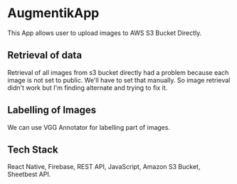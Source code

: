 # AugmentikApp
This App allows user to upload images to AWS S3 Bucket Directly. 

## Retrieval of data
Retrieval of all images from s3 bucket directly had a problem because each image is not set to public. We'll have to set that manually.
So image retrieval didn't work but I'm finding alternate and trying to fix it.

## Labelling of Images
We can use VGG Annotator for labelling part of images.

## Tech Stack
React Native, Firebase, REST API, JavaScript, Amazon S3 Bucket, Sheetbest API.
